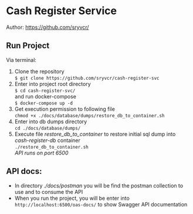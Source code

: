 # Cash Register Service

Author: https://github.com/sryvcr/


## Run Project

Via terminal:
1. Clone the repository  
   `$ git clone https://github.com/sryvcr/cash-register-svc`
2. Enter into project root directory  
   `$ cd cash-register-svc/`  
   and run docker-compose  
   `$ docker-compose up -d`
3. Get execution permission to following file  
   `chmod +x ./docs/database/dumps/restore_db_to_container.sh`
4. Enter into db dumps directory  
   `cd ./docs/database/dumps/`
5. Execute file *restore_db_to_container* to restore initial sql dump into *cash-register-db* container  
   `./restore_db_to_container.sh`  
   *API runs on port 6500*


## API docs:

- In directory *./docs/postman* you will be find the postman collection to use and to consume the API
- When you run the project, you will be enter into `http://localhost:6500/oas-docs/` to show Swagger API documentation
